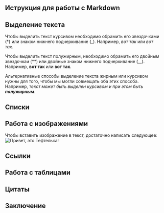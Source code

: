 ## Иструкция для работы с Markdown

## Выделение текста

Чтобы выделить текст курсивом необходимо обрамить его звездочками (*) или знаком нижнего подчеркивание (_). Например, *вот так* или _вот так_.

Чтобы выделить текст полужирным, необходимо обрамить его двойным звездочкаи (**) или двойные знаком нижнего подчеркивание (__). Например, **вот так** или __вот так__.

Альтернативные способы выделение текста жирным или курсивом нужны для того, чтобы мы могли совмещать оба этих способа. Например, _текст может быть выделен курсивом и при этом быть **полужирным**_.

## Списки

## Работа с изображениями

Чтобы вставить изображение в текст, достаточно написать следующее:
![Привет, это Тефтелька!](5fd531dca6427c7_upscaled.jpg)

## Ссылки

## Работа с таблицами

## Цитаты

## Заключение
